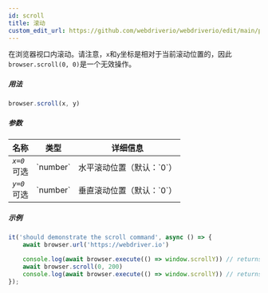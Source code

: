 ```yaml
---
id: scroll
title: 滚动
custom_edit_url: https://github.com/webdriverio/webdriverio/edit/main/packages/webdriverio/src/commands/browser/scroll.ts
---
```


在浏览器视口内滚动。请注意，`x`和`y`坐标是相对于当前滚动位置的，因此`browser.scroll(0, 0)`是一个无效操作。

##### 用法

```js
browser.scroll(x, y)
```

##### 参数

<table>
  <thead>
    <tr>
      <th>名称</th><th>类型</th><th>详细信息</th>
    </tr>
  </thead>
  <tbody>
    <tr>
      <td><code><var>x=0</var></code><br /><span className="label labelWarning">可选</span></td>
      <td>`number`</td>
      <td>水平滚动位置（默认：`0`）</td>
    </tr>
    <tr>
      <td><code><var>y=0</var></code><br /><span className="label labelWarning">可选</span></td>
      <td>`number`</td>
      <td>垂直滚动位置（默认：`0`）</td>
    </tr>
  </tbody>
</table>

##### 示例

```js title="scroll.js"
it('should demonstrate the scroll command', async () => {
    await browser.url('https://webdriver.io')

    console.log(await browser.execute(() => window.scrollY)) // returns 0
    await browser.scroll(0, 200)
    console.log(await browser.execute(() => window.scrollY)) // returns 200
});
```